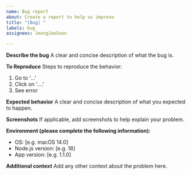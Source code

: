 ```yaml
---
name: Bug report
about: Create a report to help us improve
title: "[Bug] "
labels: bug
assignees: JeongJaeSoon

---
```


**Describe the bug**
A clear and concise description of what the bug is.

**To Reproduce**
Steps to reproduce the behavior:
1. Go to '...'
2. Click on '....'
3. See error

**Expected behavior**
A clear and concise description of what you expected to happen.

**Screenshots**
If applicable, add screenshots to help explain your problem.

**Environment (please complete the following information):**
- OS: [e.g. macOS 14.0]
- Node.js version: [e.g. 18]
- App version: [e.g. 1.1.0]

**Additional context**
Add any other context about the problem here.
